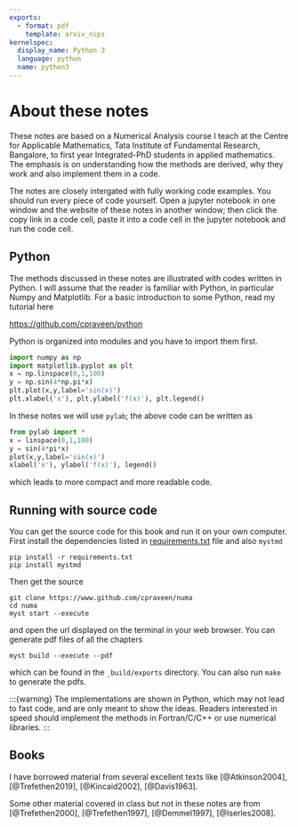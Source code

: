 ```yaml
---
exports:
  - format: pdf
    template: arxiv_nips
kernelspec:
  display_name: Python 3
  language: python
  name: python3
---
```


# About these notes

These notes are based on a Numerical Analysis course I teach at the Centre for Applicable Mathematics, Tata Institute of Fundamental Research, Bangalore, to first year Integrated-PhD students in applied mathematics. The emphasis is on understanding how the methods are derived, why they work and also implement them in a code.

The notes are closely intergated with fully working code examples. You should run every piece of code yourself. Open a jupyter notebook in one window and the website of these notes in another window; then click the copy link in a code cell, paste it into a code cell in the jupyter notebook and run the code cell.

## Python

The methods discussed in these notes are illustrated with codes written in Python. I will assume that the reader is familiar with Python, in particular Numpy and Matplotlib. For a basic introduction to some Python, read my tutorial here

https://github.com/cpraveen/python

Python is organized into modules and you have to import them first.

```python
import numpy as np
import matplotlib.pyplot as plt
x = np.linspace(0,1,100)
y = np.sin(4*np.pi*x)
plt.plot(x,y,label='sin(x)')
plt.xlabel('x'), plt.ylabel('f(x)'), plt.legend()
```

In these notes we will use `pylab`; the above code can be written as

```python
from pylab import *
x = linspace(0,1,100)
y = sin(4*pi*x)
plot(x,y,label='sin(x)')
xlabel('x'), ylabel('f(x)'), legend()
```

which leads to more compact and more readable code.


## Running with source code

You can get the source code for this book and run it on your own computer. First install the dependencies listed in [requirements.txt](requirements.txt) file and also `mystmd`

```shell
pip install -r requirements.txt
pip install mystmd
```

Then get the source

```shell
git clone https://www.github.com/cpraveen/numa
cd numa
myst start --execute
```

and open the url displayed on the terminal in your web browser. You can generate pdf files of all the chapters

```shell
myst build --execute --pdf
```

which can be found in the `_build/exports` directory.  You can also run `make` to generate the pdfs.

:::{warning}
The implementations are shown in Python, which may not lead to  fast code, and are only meant to show the ideas. Readers interested in speed    should implement the methods in Fortran/C/C++ or use numerical libraries.
:::

## Books

I have borrowed material from several excellent texts like [@Atkinson2004], [@Trefethen2019], [@Kincaid2002], [@Davis1963].

Some other material covered in class but not in these notes are from [@Trefethen2000], [@Trefethen1997], [@Demmel1997], [@Iserles2008].
